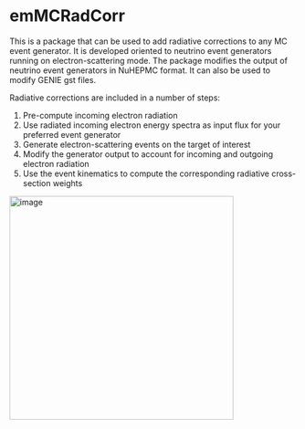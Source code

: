 # emMCRadCorr
This is a package that can be used to add radiative corrections to any MC event generator. It is developed oriented to neutrino event generators running on electron-scattering mode. The package modifies the output of neutrino event generators in NuHEPMC format. It can also be used to modify GENIE gst files.

Radiative corrections are included in a number of steps: 
1. Pre-compute incoming electron radiation
2.  Use radiated incoming electron energy spectra as input flux for your preferred event generator
3.  Generate electron-scattering events on the target of interest
4.  Modify the generator output to account for incoming and outgoing electron radiation
5.  Use the event kinematics to compute the corresponding radiative cross-section weights

<img width="392" alt="image" src="https://github.com/e4nu/emMCRadCorr/assets/36236227/22829212-84d0-47bb-8067-6d2856da235c">


